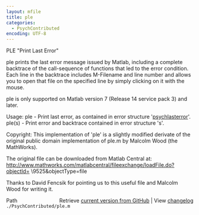 ```yaml
---
layout: mfile
title: ple
categories:
  - PsychContributed
encoding: UTF-8
---
```


PLE "Print Last Error"

ple prints the last error message issued by Matlab, including a complete
backtrace of the call-sequence of functions that led to the error
condition. Each line in the backtrace includes M-Filename and line number
and allows you to open that file on the specified line by simply clicking
on it with the mouse.

ple is only supported on Matlab version 7 (Release 14 service pack 3) and later.

Usage:
ple     - Print last error, as contained in error structure '[psychlasterror](/docs/psychlasterror)'.
ple(s)  - Print error and backtrace contained in error structure 's'.

Copyright: This implementation of 'ple' is a slightly modified derivate of
the original public domain implementation of ple.m by Malcolm Wood (the MathWorks).

The original file can be downloaded from Matlab Central at:
http://www.mathworks.com/matlabcentral/fileexchange/loadFile.do?objectId=
\9525&objectType=file

Thanks to David Fencsik for pointing us to this useful file and Malcolm
Wood for writing it.



<div class="code_header" style="text-align:right;">
  <span style="float:left;">Path&nbsp;&nbsp;</span> <span class="counter">Retrieve <a href=
  "https://raw.github.com/Psychtoolbox-3/Psychtoolbox-3/beta/./PsychContributed/ple.m">current version from GitHub</a> | View <a href=
  "https://github.com/Psychtoolbox-3/Psychtoolbox-3/commits/beta/./PsychContributed/ple.m">changelog</a></span>
</div>
<div class="code">
  <code>./PsychContributed/ple.m</code>
</div>
